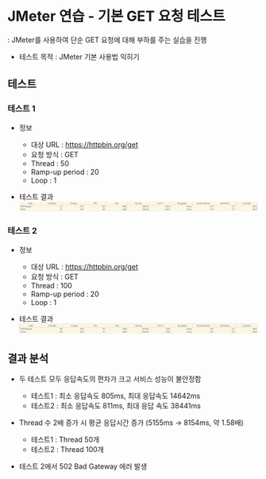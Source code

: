 # JMeter 연습 - 기본 GET 요청 테스트
: JMeter를 사용하여 단순 GET 요청에 대해 부하를 주는 실습을 진행

* 테스트 목적 : JMeter 기본 사용법 익히기

## 테스트
### 테스트 1
* 정보
    - 대상  URL : https://httpbin.org/get
    - 요청 방식 : GET
    - Thread : 50
    - Ramp-up period : 20
    - Loop : 1

* 테스트 결과
![alt text](img/image-1.png)

### 테스트 2
* 정보
    - 대상  URL : https://httpbin.org/get
    - 요청 방식 : GET
    - Thread : 100
    - Ramp-up period : 20
    - Loop : 1

* 테스트 결과
![alt text](img/image-2.png)

## 결과 분석
* 두 테스트 모두 응답속도의 편차가 크고 서비스 성능이 불안정함
    * 테스트1 : 최소 응답속도 805ms, 최대 응답속도 14642ms
    * 테스트2 : 최소 응답속도 811ms, 최대 응답 속도 38441ms

* Thread 수 2배 증가 시 평균 응답시간 증가 (5155ms -> 8154ms, 약 1.58배)
    * 테스트1 : Thread 50개
    * 테스트2 : Thread 100개

* 테스트 2에서 502 Bad Gateway 에러 발생
